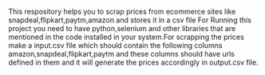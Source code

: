 This respository helps you to scrap prices from ecommerce sites like snapdeal,flipkart,paytm,amazon and stores it in a csv file
For Running this project you need to have python,selenium and other libraries that are mentioned in the code installed in your 
system.For scrapping the prices make a input.csv file which should contain the following columns amazon,snapdeal,flipkart,paytm and these 
columns should have urls defined in them and it will generate the prices accordingly in output.csv file.
